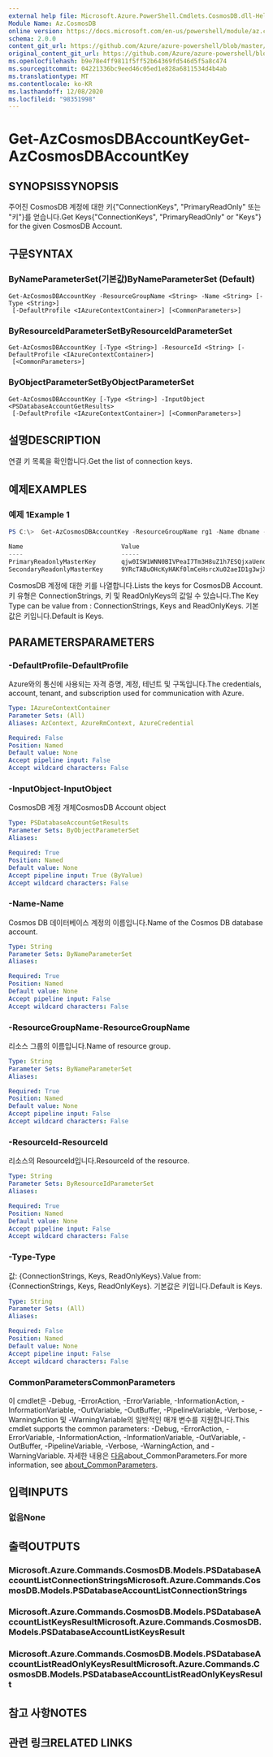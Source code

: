 ```yaml
---
external help file: Microsoft.Azure.PowerShell.Cmdlets.CosmosDB.dll-Help.xml
Module Name: Az.CosmosDB
online version: https://docs.microsoft.com/en-us/powershell/module/az.cosmosdb/get-azcosmosdbaccountkey
schema: 2.0.0
content_git_url: https://github.com/Azure/azure-powershell/blob/master/src/CosmosDB/CosmosDB/help/Get-AzCosmosDBAccountKey.md
original_content_git_url: https://github.com/Azure/azure-powershell/blob/master/src/CosmosDB/CosmosDB/help/Get-AzCosmosDBAccountKey.md
ms.openlocfilehash: b9e78e4ff9811f5ff52b64369fd546d5f5a8c474
ms.sourcegitcommit: 04221336bc9eed46c05ed1e828a6811534d4b4ab
ms.translationtype: MT
ms.contentlocale: ko-KR
ms.lasthandoff: 12/08/2020
ms.locfileid: "98351998"
---
```

# <span data-ttu-id="6c3e7-101">Get-AzCosmosDBAccountKey</span><span class="sxs-lookup"><span data-stu-id="6c3e7-101">Get-AzCosmosDBAccountKey</span></span>

## <span data-ttu-id="6c3e7-102">SYNOPSIS</span><span class="sxs-lookup"><span data-stu-id="6c3e7-102">SYNOPSIS</span></span>
<span data-ttu-id="6c3e7-103">주어진 CosmosDB 계정에 대한 키{"ConnectionKeys", "PrimaryReadOnly" 또는 "키"}를 얻습니다.</span><span class="sxs-lookup"><span data-stu-id="6c3e7-103">Get Keys{"ConnectionKeys", "PrimaryReadOnly" or "Keys"} for the given CosmosDB Account.</span></span> 

## <span data-ttu-id="6c3e7-104">구문</span><span class="sxs-lookup"><span data-stu-id="6c3e7-104">SYNTAX</span></span>

### <span data-ttu-id="6c3e7-105">ByNameParameterSet(기본값)</span><span class="sxs-lookup"><span data-stu-id="6c3e7-105">ByNameParameterSet (Default)</span></span>
```
Get-AzCosmosDBAccountKey -ResourceGroupName <String> -Name <String> [-Type <String>]
 [-DefaultProfile <IAzureContextContainer>] [<CommonParameters>]
```

### <span data-ttu-id="6c3e7-106">ByResourceIdParameterSet</span><span class="sxs-lookup"><span data-stu-id="6c3e7-106">ByResourceIdParameterSet</span></span>
```
Get-AzCosmosDBAccountKey [-Type <String>] -ResourceId <String> [-DefaultProfile <IAzureContextContainer>]
 [<CommonParameters>]
```

### <span data-ttu-id="6c3e7-107">ByObjectParameterSet</span><span class="sxs-lookup"><span data-stu-id="6c3e7-107">ByObjectParameterSet</span></span>
```
Get-AzCosmosDBAccountKey [-Type <String>] -InputObject <PSDatabaseAccountGetResults>
 [-DefaultProfile <IAzureContextContainer>] [<CommonParameters>]
```

## <span data-ttu-id="6c3e7-108">설명</span><span class="sxs-lookup"><span data-stu-id="6c3e7-108">DESCRIPTION</span></span>
<span data-ttu-id="6c3e7-109">연결 키 목록을 확인합니다.</span><span class="sxs-lookup"><span data-stu-id="6c3e7-109">Get the list of connection keys.</span></span>

## <span data-ttu-id="6c3e7-110">예제</span><span class="sxs-lookup"><span data-stu-id="6c3e7-110">EXAMPLES</span></span>

### <span data-ttu-id="6c3e7-111">예제 1</span><span class="sxs-lookup"><span data-stu-id="6c3e7-111">Example 1</span></span>
```powershell
PS C:\>  Get-AzCosmosDBAccountKey -ResourceGroupName rg1 -Name dbname -Type "ReadOnlyKeys"

Name                           Value
----                           -----
PrimaryReadonlyMasterKey       qjw0ISW1WNN0BIVPeaI7Tm3H8uZ1h7ESQjxaUendxHmIUNQowVvcL84fTqeXoC2HFgyu8Zo1mCFEcg0jZJHPjA==
SecondaryReadonlyMasterKey     9YRcTABuOHcKyHAKf0lmCeHsrcXu02aeID1g3wjXjlX8SU4s2WNlEB5htJoy3xqxNDqIyGfnq3dblLbrZDbesg==
```

<span data-ttu-id="6c3e7-112">CosmosDB 계정에 대한 키를 나열합니다.</span><span class="sxs-lookup"><span data-stu-id="6c3e7-112">Lists the keys for CosmosDB Account.</span></span> <span data-ttu-id="6c3e7-113">키 유형은 ConnectionStrings, 키 및 ReadOnlyKeys의 값일 수 있습니다.</span><span class="sxs-lookup"><span data-stu-id="6c3e7-113">The Key Type can be value from : ConnectionStrings, Keys and ReadOnlyKeys.</span></span> <span data-ttu-id="6c3e7-114">기본값은 키입니다.</span><span class="sxs-lookup"><span data-stu-id="6c3e7-114">Default is Keys.</span></span>

## <span data-ttu-id="6c3e7-115">PARAMETERS</span><span class="sxs-lookup"><span data-stu-id="6c3e7-115">PARAMETERS</span></span>

### <span data-ttu-id="6c3e7-116">-DefaultProfile</span><span class="sxs-lookup"><span data-stu-id="6c3e7-116">-DefaultProfile</span></span>
<span data-ttu-id="6c3e7-117">Azure와의 통신에 사용되는 자격 증명, 계정, 테넌트 및 구독입니다.</span><span class="sxs-lookup"><span data-stu-id="6c3e7-117">The credentials, account, tenant, and subscription used for communication with Azure.</span></span>

```yaml
Type: IAzureContextContainer
Parameter Sets: (All)
Aliases: AzContext, AzureRmContext, AzureCredential

Required: False
Position: Named
Default value: None
Accept pipeline input: False
Accept wildcard characters: False
```

### <span data-ttu-id="6c3e7-118">-InputObject</span><span class="sxs-lookup"><span data-stu-id="6c3e7-118">-InputObject</span></span>
<span data-ttu-id="6c3e7-119">CosmosDB 계정 개체</span><span class="sxs-lookup"><span data-stu-id="6c3e7-119">CosmosDB Account object</span></span>

```yaml
Type: PSDatabaseAccountGetResults
Parameter Sets: ByObjectParameterSet
Aliases:

Required: True
Position: Named
Default value: None
Accept pipeline input: True (ByValue)
Accept wildcard characters: False
```

### <span data-ttu-id="6c3e7-120">-Name</span><span class="sxs-lookup"><span data-stu-id="6c3e7-120">-Name</span></span>
<span data-ttu-id="6c3e7-121">Cosmos DB 데이터베이스 계정의 이름입니다.</span><span class="sxs-lookup"><span data-stu-id="6c3e7-121">Name of the Cosmos DB database account.</span></span>

```yaml
Type: String
Parameter Sets: ByNameParameterSet
Aliases:

Required: True
Position: Named
Default value: None
Accept pipeline input: False
Accept wildcard characters: False
```

### <span data-ttu-id="6c3e7-122">-ResourceGroupName</span><span class="sxs-lookup"><span data-stu-id="6c3e7-122">-ResourceGroupName</span></span>
<span data-ttu-id="6c3e7-123">리소스 그룹의 이름입니다.</span><span class="sxs-lookup"><span data-stu-id="6c3e7-123">Name of resource group.</span></span>

```yaml
Type: String
Parameter Sets: ByNameParameterSet
Aliases:

Required: True
Position: Named
Default value: None
Accept pipeline input: False
Accept wildcard characters: False
```

### <span data-ttu-id="6c3e7-124">-ResourceId</span><span class="sxs-lookup"><span data-stu-id="6c3e7-124">-ResourceId</span></span>
<span data-ttu-id="6c3e7-125">리소스의 ResourceId입니다.</span><span class="sxs-lookup"><span data-stu-id="6c3e7-125">ResourceId of the resource.</span></span>

```yaml
Type: String
Parameter Sets: ByResourceIdParameterSet
Aliases:

Required: True
Position: Named
Default value: None
Accept pipeline input: False
Accept wildcard characters: False
```

### <span data-ttu-id="6c3e7-126">-Type</span><span class="sxs-lookup"><span data-stu-id="6c3e7-126">-Type</span></span>
<span data-ttu-id="6c3e7-127">값: {ConnectionStrings, Keys, ReadOnlyKeys}.</span><span class="sxs-lookup"><span data-stu-id="6c3e7-127">Value from: {ConnectionStrings, Keys, ReadOnlyKeys}.</span></span>
<span data-ttu-id="6c3e7-128">기본값은 키입니다.</span><span class="sxs-lookup"><span data-stu-id="6c3e7-128">Default is Keys.</span></span>

```yaml
Type: String
Parameter Sets: (All)
Aliases:

Required: False
Position: Named
Default value: None
Accept pipeline input: False
Accept wildcard characters: False
```

### <span data-ttu-id="6c3e7-129">CommonParameters</span><span class="sxs-lookup"><span data-stu-id="6c3e7-129">CommonParameters</span></span>
<span data-ttu-id="6c3e7-130">이 cmdlet은 -Debug, -ErrorAction, -ErrorVariable, -InformationAction, -InformationVariable, -OutVariable, -OutBuffer, -PipelineVariable, -Verbose, -WarningAction 및 -WarningVariable의 일반적인 매개 변수를 지원합니다.</span><span class="sxs-lookup"><span data-stu-id="6c3e7-130">This cmdlet supports the common parameters: -Debug, -ErrorAction, -ErrorVariable, -InformationAction, -InformationVariable, -OutVariable, -OutBuffer, -PipelineVariable, -Verbose, -WarningAction, and -WarningVariable.</span></span> <span data-ttu-id="6c3e7-131">자세한 내용은 [다음](http://go.microsoft.com/fwlink/?LinkID=113216)about_CommonParameters.</span><span class="sxs-lookup"><span data-stu-id="6c3e7-131">For more information, see [about_CommonParameters](http://go.microsoft.com/fwlink/?LinkID=113216).</span></span>

## <span data-ttu-id="6c3e7-132">입력</span><span class="sxs-lookup"><span data-stu-id="6c3e7-132">INPUTS</span></span>

### <span data-ttu-id="6c3e7-133">없음</span><span class="sxs-lookup"><span data-stu-id="6c3e7-133">None</span></span>

## <span data-ttu-id="6c3e7-134">출력</span><span class="sxs-lookup"><span data-stu-id="6c3e7-134">OUTPUTS</span></span>

### <span data-ttu-id="6c3e7-135">Microsoft.Azure.Commands.CosmosDB.Models.PSDatabaseAccountListConnectionStrings</span><span class="sxs-lookup"><span data-stu-id="6c3e7-135">Microsoft.Azure.Commands.CosmosDB.Models.PSDatabaseAccountListConnectionStrings</span></span>

### <span data-ttu-id="6c3e7-136">Microsoft.Azure.Commands.CosmosDB.Models.PSDatabaseAccountListKeysResult</span><span class="sxs-lookup"><span data-stu-id="6c3e7-136">Microsoft.Azure.Commands.CosmosDB.Models.PSDatabaseAccountListKeysResult</span></span>

### <span data-ttu-id="6c3e7-137">Microsoft.Azure.Commands.CosmosDB.Models.PSDatabaseAccountListReadOnlyKeysResult</span><span class="sxs-lookup"><span data-stu-id="6c3e7-137">Microsoft.Azure.Commands.CosmosDB.Models.PSDatabaseAccountListReadOnlyKeysResult</span></span>

## <span data-ttu-id="6c3e7-138">참고 사항</span><span class="sxs-lookup"><span data-stu-id="6c3e7-138">NOTES</span></span>

## <span data-ttu-id="6c3e7-139">관련 링크</span><span class="sxs-lookup"><span data-stu-id="6c3e7-139">RELATED LINKS</span></span>
